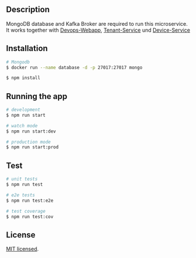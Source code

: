
## Description
MongoDB database and Kafka Broker are required to run this microservice. It works together with [Devops-Webapp](https://github.com/ngaxavi/devops-webapp), [Tenant-Service](https://github.com/ngaxavi/tenant-service) und [Device-Service](https://github.com/ngaxavi/device-service)

## Installation

```bash
# Mongodb
$ docker run --name database -d -p 27017:27017 mongo

$ npm install
```

## Running the app

```bash
# development
$ npm run start

# watch mode
$ npm run start:dev

# production mode
$ npm run start:prod
```

## Test

```bash
# unit tests
$ npm run test

# e2e tests
$ npm run test:e2e

# test coverage
$ npm run test:cov
```

## License

 [MIT licensed](LICENSE).
